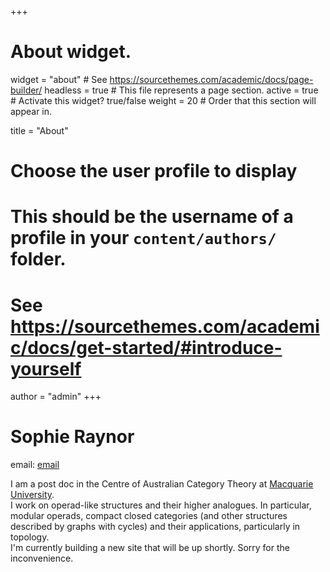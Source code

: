 +++
# About widget.
widget = "about"  # See https://sourcethemes.com/academic/docs/page-builder/
headless = true  # This file represents a page section.
active = true  # Activate this widget? true/false
weight = 20  # Order that this section will appear in.

title = "About"

# Choose the user profile to display
# This should be the username of a profile in your `content/authors/` folder.
# See https://sourcethemes.com/academic/docs/get-started/#introduce-yourself
author = "admin"
+++

# Sophie Raynor

email: [email](mailto:sophie.raynor@mq.edu.au)

I am a post doc in the Centre of Australian Category Theory at [Macquarie University](http://www.mq.edu.au).  
I work on operad-like structures and their higher analogues. In particular, modular operads, compact closed categories (and other structures described by graphs with cycles) and their applications, particularly in topology.  
I'm currently building a new site that will be up shortly. Sorry for the inconvenience.
